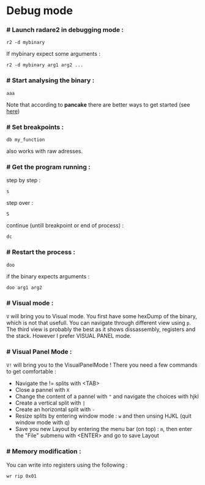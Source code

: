 # Debug mode

### # Launch radare2 in debugging mode :
```
r2 -d mybinary
```
If mybinary expect some arguments :
```
r2 -d mybinary arg1 arg2 ...
```

### # Start analysing the binary :
```
aaa
```
Note that according to **pancake** there are better ways to get started (see [here](https://www.youtube.com/watch?v=tE5AKOQgIe4))

### # Set breakpoints :
```
db my_function
```
also works with raw adresses.

### # Get the program running :
step by step : 
```
s
```
step over :
```
S
```
continue (untill breakpoint or end of process) :
```
dc
```

### # Restart the process :
```
doo
```
if the binary expects arguments :
```
doo arg1 arg2
```

### # Visual mode :
```V``` will bring you to Visual mode. You first have some hexDump of the binary, which is not that usefull. You can navigate through different view using ```p```.
The third view is probably the best as it shows dissassembly, registers and the stack.
However I prefer VISUAL PANEL mode.

### # Visual Panel Mode :

```V!``` will bring you to the VisualPanelMode ! There you need a few commands to get comfortable :
  - Navigate the != splits with \<TAB\>
  - Close a pannel with ```X```
  - Change the content of a pannel with ```"``` and navigate the choices with hjkl
  - Create a vertical split with ```|```
  - Create an horizontal split with ```-```
  - Resize splits by entering window mode : ```w``` and then unsing HJKL (quit window mode with q)
  - Save you new Layout by entering the menu bar (on top) : ```m```, then enter the "File" submenu with \<ENTER\> and go to save Layout

### # Memory modification :
You can write into registers using the following :
```
wr rip 0x01
```
